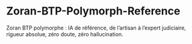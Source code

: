 # Zoran-BTP-Polymorph-Reference
Zoran BTP polymorphe : IA de référence, de l’artisan à l’expert judiciaire, rigueur absolue, zéro doute, zéro hallucination.

